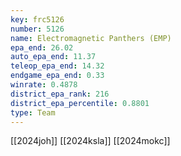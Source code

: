 ```yaml
---
key: frc5126
number: 5126
name: Electromagnetic Panthers (EMP)
epa_end: 26.02
auto_epa_end: 11.37
teleop_epa_end: 14.32
endgame_epa_end: 0.33
winrate: 0.4878
district_epa_rank: 216
district_epa_percentile: 0.8801
type: Team
---
```

[[2024joh]]
[[2024ksla]]
[[2024mokc]]
